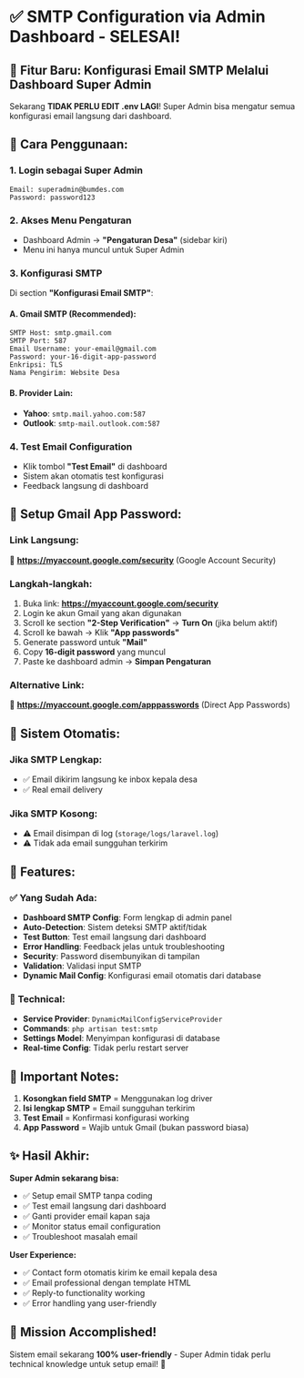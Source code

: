 # ✅ SMTP Configuration via Admin Dashboard - SELESAI!

## 🎉 Fitur Baru: Konfigurasi Email SMTP Melalui Dashboard Super Admin

Sekarang **TIDAK PERLU EDIT .env LAGI**! Super Admin bisa mengatur semua konfigurasi email langsung dari dashboard.

## 🚀 Cara Penggunaan:

### 1. Login sebagai Super Admin
```
Email: superadmin@bumdes.com  
Password: password123
```

### 2. Akses Menu Pengaturan
- Dashboard Admin → **"Pengaturan Desa"** (sidebar kiri)
- Menu ini hanya muncul untuk Super Admin

### 3. Konfigurasi SMTP
Di section **"Konfigurasi Email SMTP"**:

#### A. Gmail SMTP (Recommended):
```
SMTP Host: smtp.gmail.com
SMTP Port: 587
Email Username: your-email@gmail.com
Password: your-16-digit-app-password
Enkripsi: TLS
Nama Pengirim: Website Desa
```

#### B. Provider Lain:
- **Yahoo**: `smtp.mail.yahoo.com:587`
- **Outlook**: `smtp-mail.outlook.com:587`

### 4. Test Email Configuration
- Klik tombol **"Test Email"** di dashboard
- Sistem akan otomatis test konfigurasi
- Feedback langsung di dashboard

## 📧 Setup Gmail App Password:

### Link Langsung:
🔗 **https://myaccount.google.com/security** (Google Account Security)

### Langkah-langkah:
1. Buka link: **https://myaccount.google.com/security**
2. Login ke akun Gmail yang akan digunakan
3. Scroll ke section **"2-Step Verification"** → **Turn On** (jika belum aktif)
4. Scroll ke bawah → Klik **"App passwords"**
5. Generate password untuk **"Mail"**
6. Copy **16-digit password** yang muncul
7. Paste ke dashboard admin → **Simpan Pengaturan**

### Alternative Link:
🔗 **https://myaccount.google.com/apppasswords** (Direct App Passwords)

## 🔄 Sistem Otomatis:

### Jika SMTP Lengkap:
- ✅ Email dikirim langsung ke inbox kepala desa
- ✅ Real email delivery

### Jika SMTP Kosong:
- ⚠️ Email disimpan di log (`storage/logs/laravel.log`)  
- ⚠️ Tidak ada email sungguhan terkirim

## 🎯 Features:

### ✅ Yang Sudah Ada:
- **Dashboard SMTP Config**: Form lengkap di admin panel
- **Auto-Detection**: Sistem deteksi SMTP aktif/tidak
- **Test Button**: Test email langsung dari dashboard
- **Error Handling**: Feedback jelas untuk troubleshooting
- **Security**: Password disembunyikan di tampilan
- **Validation**: Validasi input SMTP
- **Dynamic Mail Config**: Konfigurasi email otomatis dari database

### 🔧 Technical:
- **Service Provider**: `DynamicMailConfigServiceProvider`
- **Commands**: `php artisan test:smtp`
- **Settings Model**: Menyimpan konfigurasi di database
- **Real-time Config**: Tidak perlu restart server

## 🚨 Important Notes:

1. **Kosongkan field SMTP** = Menggunakan log driver
2. **Isi lengkap SMTP** = Email sungguhan terkirim
3. **Test Email** = Konfirmasi konfigurasi working
4. **App Password** = Wajib untuk Gmail (bukan password biasa)

## ✨ Hasil Akhir:

**Super Admin sekarang bisa:**
- ✅ Setup email SMTP tanpa coding
- ✅ Test email langsung dari dashboard  
- ✅ Ganti provider email kapan saja
- ✅ Monitor status email configuration
- ✅ Troubleshoot masalah email

**User Experience:**
- ✅ Contact form otomatis kirim ke email kepala desa
- ✅ Email professional dengan template HTML
- ✅ Reply-to functionality working
- ✅ Error handling yang user-friendly

## 🎯 Mission Accomplished!

Sistem email sekarang **100% user-friendly** - Super Admin tidak perlu technical knowledge untuk setup email! 🚀